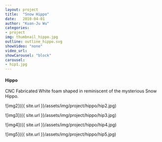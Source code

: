 ```yaml
---
layout: project
title:  "Snow Hippo"
date:   2010-04-01
author: "Kuan-Ju Wu"
categories:
- project
img: thumbnail_hippo.jpg
outline: outline_hippo.svg
showVideo: "none"
video_url:
showCarousel: "block"
carousel:
- hip1.jpg
---
```

#### Hippo ####
CNC Fabricated White foam shaped in reminiscent of the mysterious Snow Hippo.

![img2]({{ site.url }}/assets/img/project/hippo/hip2.jpg)

![img3]({{ site.url }}/assets/img/project/hippo/hip3.jpg)

![img4]({{ site.url }}/assets/img/project/hippo/hip4.jpg)

![img5]({{ site.url }}/assets/img/project/hippo/hip5.jpg)
